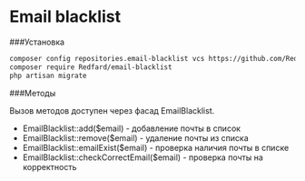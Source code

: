 # Email blacklist

###Установка

```sh
composer config repositories.email-blacklist vcs https://github.com/Redfard/email-blacklist
composer require Redfard/email-blacklist
php artisan migrate
```

###Методы

Вызов методов доступен через фасад EmailBlacklist.

- EmailBlacklist::add($email) - добавление почты в список
- EmailBlacklist::remove($email) - удаление почты из списка
- EmailBlacklist::emailExist($email) - проверка наличия почты в списке
- EmailBlacklist::checkCorrectEmail($email) - проверка почты на корректность
